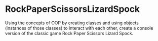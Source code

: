 # RockPaperScissorsLizardSpock
Using the concepts of OOP by creating classes and using objects (instances of those classes) to interact with each other, create a console version of the classic game Rock Paper Scissors Lizard Spock. 
